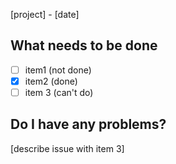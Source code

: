 [project] - [date]

## What needs to be done
- [ ] item1 (not done)
- [x] item2 (done)
- [ ] item 3 (can't do)

## Do I have any problems?
[describe issue with item 3]

